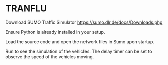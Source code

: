 # TRANFLU

Download SUMO Traffic Simulator
https://sumo.dlr.de/docs/Downloads.php

Ensure Python is already installed in your setup.

Load the source code and open the network files in Sumo upon startup. 

Run to see the simulation of the vehicles.
The delay timer can be set to observe the speed of the vehicles moving.
